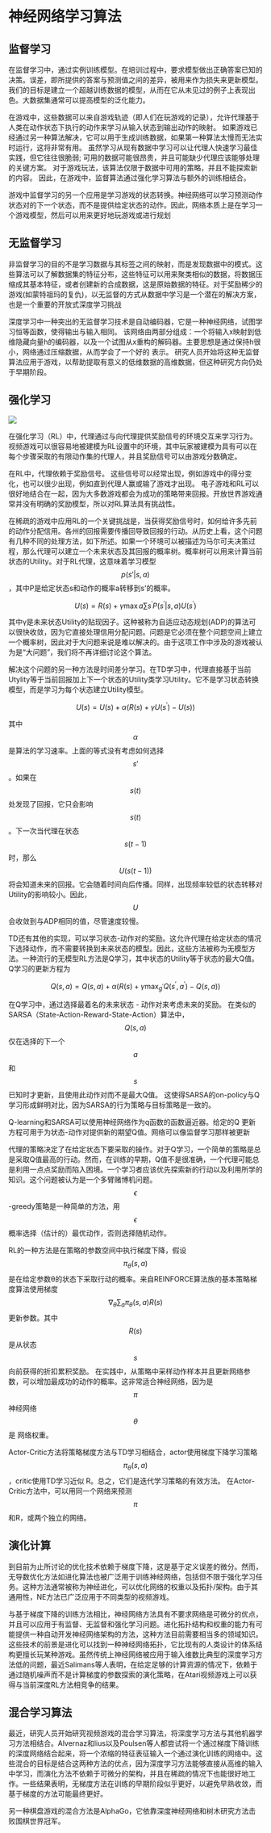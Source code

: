 # 神经网络学习算法

## 监督学习

在监督学习中，通过实例训练模型。在培训过程中，要求模型做出正确答案已知的决策。误差，即所提供的答案与预测值之间的差异，被用来作为损失来更新模型。我们的目标是建立一个超越训练数据的模型，从而在它从未见过的例子上表现出色。大数据集通常可以提高模型的泛化能力。

在游戏中，这些数据可以来自游戏轨迹（即人们在玩游戏的记录），允许代理基于人类在动作状态下执行的动作来学习从输入状态到输出动作的映射。 如果游戏已经通过另一种算法解决，它可以用于生成训练数据，如果第一种算法太慢而无法实时运行，这将非常有用。 虽然学习从现有数据中学习可以让代理人快速学习最佳实践，但它往往很脆弱; 可用的数据可能很昂贵，并且可能缺少代理应该能够处理的关键方案。 对于游戏玩法，该算法仅限于数据中可用的策略，并且不能探索新的内容。 因此，在游戏中，监督算法通过强化学习算法与额外的训练相结合。

游戏中监督学习的另一个应用是学习游戏的状态转换。神经网络可以学习预测动作状态对的下一个状态，而不是提供给定状态的动作。因此，网络本质上是在学习一个游戏模型，然后可以用来更好地玩游戏或进行规划

## 无监督学习

非监督学习的目的不是学习数据与其标签之间的映射，而是发现数据中的模式。这些算法可以了解数据集的特征分布，这些特征可以用来聚类相似的数据，将数据压缩成其基本特征，或者创建新的合成数据，这是原始数据的特征。对于奖励稀少的游戏\(如蒙特祖玛的复仇\)，以无监督的方式从数据中学习是一个潜在的解决方案，也是一个重要的开放式深度学习挑战

深度学习中一种突出的无监督学习技术是自动编码器，它是一种神经网络，试图学习恒等函数，使得输出与输入相同。 该网络由两部分组成：一个将输入x映射到低维隐藏向量h的编码器，以及一个试图从x重构的解码器。主要思想是通过保持h很小，网络通过压缩数据，从而学会了一个好的 表示。 研究人员开始将这种无监督算法应用于游戏，以帮助提取有意义的低维数据的高维数据，但这种研究方向仍处于早期阶段。

## 强化学习

![](../.gitbook/assets/rl.png)

在强化学习（RL）中，代理通过与向代理提供奖励信号的环境交互来学习行为。 视频游戏可以很容易地被建模为RL设置中的环境，其中玩家被建模为具有可以在每个步骤采取的有限动作集的代理人，并且奖励信号可以由游戏分数确定。

在RL中，代理依赖于奖励信号。 这些信号可以经常出现，例如游戏中的得分变化，也可以很少出现，例如直到代理人赢或输了游戏才出现。 电子游戏和RL可以很好地结合在一起，因为大多数游戏都会为成功的策略带来回报。开放世界游戏通常并没有明确的奖励模型，所以对RL算法具有挑战性。

在稀疏的游戏中应用RL的一个关键挑战是，当获得奖励信号时，如何给许多先前的动作分配信用。各州的回报需要传播回导致回报的行动。从历史上看，这个问题有几种不同的处理方法，如下所述。如果一个环境可以被描述为马尔可夫决策过程，那么代理可以建立一个未来状态及其回报的概率树。概率树可以用来计算当前状态的Utility。对于RL代理，这意味着学习模型 $$p (s′| s, a )$$ ，其中P是给定状态s和动作的概率a转移到s'的概率。

$$
U(s)=R(s)+\gamma \max {a} \sum{s^{\prime}} P\left(s^{\prime} | s, a\right) U\left(s^{\prime}\right)
$$

其中γ是未来状态Utility的贴现因子。这种被称为自适应动态规划\(ADP\)的算法可以很快收敛，因为它直接处理信用分配问题。问题是它必须在整个问题空间上建立一个概率树，因此对于大问题来说是难以解决的。由于这项工作中涉及的游戏被认为是“大问题”，我们将不再详细讨论这个算法。

解决这个问题的另一种方法是时间差分学习。在TD学习中，代理直接基于当前Utylity等于当前回报加上下一个状态的Utility类学习Utility。它不是学习状态转换模型，而是学习为每个状态建立Utility模型。

$$
U(s)=U(s)+\alpha\left(R(s)+\gamma U\left(s^{\prime}\right)-U(s)\right)
$$

其中 $$\alpha$$ 是算法的学习速率。上面的等式没有考虑如何选择 $$s'$$ 。如果在 $$s(t)$$ 处发现了回报，它只会影响$$s(t)$$ 。下一次当代理在状态 $$s(t-1)$$ 时，那么 $$U(s(t-1))$$ 将会知道未来的回报。它会随着时间向后传播。同样，出现频率较低的状态转移对Utility的影响较小。因此， $$U$$ 会收敛到与ADP相同的值，尽管速度较慢。

TD还有其他的实现，可以学习状态-动作对的奖励。这允许代理在给定状态的情况下选择动作，而不需要转换到未来状态的模型。因此，这些方法被称为无模型方法。一种流行的无模型RL方法是Q学习，其中状态的Utility等于状态的最大Q值。Q学习的更新方程为

$$
Q(s, a)=Q(s, a)+\alpha\left(R(s)+\gamma \max _{g^{\prime}} Q\left(s^{\prime}, a^{\prime}\right)-Q(s, a)\right)
$$

在Q学习中，通过选择最着名的未来状态 - 动作对来考虑未来的奖励。 在类似的SARSA（State-Action-Reward-State-Action）算法中， $$Q(s, a)$$ 仅在选择的下一个 $$a$$ 和 $$s$$ 已知时才更新，且使用此动作对而不是最大Q值。 这使得SARSA的on-policy与Q学习形成鲜明对比，因为SARSA的行为策略与目标策略是一致的。

Q-learning和SARSA可以使用神经网络作为q函数的函数逼近器。给定的Q 更新方程可用于为状态-动作对提供新的期望Q值。网络可以像监督学习那样被更新

代理的策略决定了在给定状态下要采取的操作。对于Q学习，一个简单的策略是总是采取Q值最高的行动。然而，在训练的早期，Q值不是很准确，一个代理可能总是利用一点点奖励而陷入困境。一个学习者应该优先探索新的行动以及利用所学的知识。这个问题被认为是一个多臂赌博机问题。 $$\epsilon$$ -greedy策略是一种简单的方法，用 $$\epsilon$$ 概率选择（估计的）最优动作，否则选择随机动作。

RL的一种方法是在策略的参数空间中执行梯度下降，假设 $$\pi_{\theta}(s, a)$$ 是在给定参数θ的状态下采取行动的概率。来自REINFORCE算法族的基本策略梯度算法使用梯度 $$\nabla_{\theta} \sum_{a} \pi_{\theta}(s, a) R(s)$$ 更新参数。其中 $$R(s)$$ 是从状态 $$s$$ 向前获得的折扣累积奖励。 在实践中，从策略中采样动作样本并且更新网络参数，可以增加最成功的动作的概率。这非常适合神经网络，因为是 $$\pi$$ 神经网络 $$\theta$$是 网络权重。

Actor-Critic方法将策略梯度方法与TD学习相结合，actor使用梯度下降学习策略 $$\pi_{\theta}(s, a)$$ ，critic使用TD学习近似 R。总之，它们是迭代学习策略的有效方法。 在Actor-Critic方法中，可以用同一个网络来预测 $$\pi$$ 和R，或两个独立的网络。 

## 演化计算

到目前为止所讨论的优化技术依赖于梯度下降，这是基于定义误差的微分。然而，无导数优化方法如进化算法也被广泛用于训练神经网络，包括但不限于强化学习任务。这种方法通常被称为神经进化，可以优化网络的权重以及拓扑/架构。由于其通用性，NE方法已广泛应用于不同类型的视频游戏。

与基于梯度下降的训练方法相比，神经网络方法具有不要求网络是可微分的优点，并且可以应用于有监督、无监督和强化学习问题。进化拓扑结构和权重的能力有可能提供一种自动开发神经网络架构的方法，这种方法目前需要相当多的领域知识。这些技术的前景是进化可以找到一种神经网络拓扑，它比现有的人类设计的体系结构更擅长玩某种游戏。虽然传统上神经网络被应用于输入维数比典型的深度学习方法低的问题，最近Salimans等人表明，在给定足够的计算资源的情况下，依赖于通过随机噪声而不是计算梯度的参数探索的演化策略，在Atari视频游戏上可以获得与当前深度RL方法相竞争的结果。

## 混合学习算法

最近，研究人员开始研究视频游戏的混合学习算法，将深度学习方法与其他机器学习方法相结合。Alvernaz和lius以及Poulsen等人都尝试将一个通过梯度下降训练的深度网络结合起来，将一个浓缩的特征表征输入一个通过演化训练的网络中。这些混合的目标是结合这两种方法的优点，因为深度学习方法能够直接从高维的输入中学习，而演化方法不依赖于可微分的架构，并且在稀疏的情况下也能很好地工作。一些结果表明，无梯度方法在训练的早期阶段似乎更好，以避免早熟收敛，而基于梯度的方法可能最终更好。

另一种棋盘游戏的混合方法是AlphaGo，它依靠深度神经网络和树木研究方法击败围棋世界冠军。




